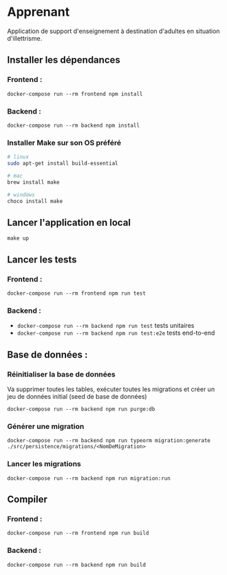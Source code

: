 # Apprenant

Application de support d'enseignement à destination d'adultes en situation d'illettrisme.

## Installer les dépendances

### Frontend :

`docker-compose run --rm frontend npm install`

### Backend :

`docker-compose run --rm backend npm install`

### Installer Make sur son OS préféré

```bash
# linux
sudo apt-get install build-essential

# mac
brew install make

# windows
choco install make
```

## Lancer l'application en local

`make up`

## Lancer les tests

### Frontend :

`docker-compose run --rm frontend npm run test`

### Backend :

- `docker-compose run --rm backend npm run test` tests unitaires
- `docker-compose run --rm backend npm run test:e2e` tests end-to-end

## Base de données :

### Réinitialiser la base de données

Va supprimer toutes les tables, exécuter toutes les migrations et créer un jeu de données initial (seed de base de données)

`docker-compose run --rm backend npm run purge:db`

### Générer une migration

`docker-compose run --rm backend npm run typeorm migration:generate ./src/persistence/migrations/<NomDeMigration>`

### Lancer les migrations

`docker-compose run --rm backend npm run migration:run`

## Compiler

### Frontend :

`docker-compose run --rm frontend npm run build`

### Backend :

`docker-compose run --rm backend npm run build`
